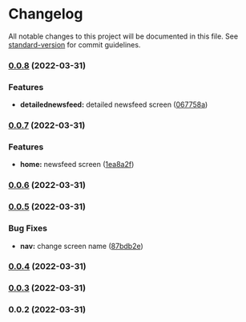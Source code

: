 # Changelog

All notable changes to this project will be documented in this file. See [standard-version](https://github.com/conventional-changelog/standard-version) for commit guidelines.

### [0.0.8](https://github.com/oamr-abdelaziz/NewsFeed-ReactNative/compare/v0.0.7...v0.0.8) (2022-03-31)


### Features

* **detailednewsfeed:** detailed newsfeed screen ([067758a](https://github.com/oamr-abdelaziz/NewsFeed-ReactNative/commit/067758ab15c3c2b56be0240424c0a5178c61cc9e))

### [0.0.7](https://github.com/oamr-abdelaziz/NewsFeed-ReactNative/compare/v0.0.6...v0.0.7) (2022-03-31)


### Features

* **home:** newsfeed screen ([1ea8a2f](https://github.com/oamr-abdelaziz/NewsFeed-ReactNative/commit/1ea8a2fa02b695d81fa2f5fb840afbaaf4291a6b))

### [0.0.6](https://github.com/oamr-abdelaziz/NewsFeed-ReactNative/compare/v0.0.5...v0.0.6) (2022-03-31)

### [0.0.5](https://github.com/oamr-abdelaziz/NewsFeed-ReactNative/compare/v0.0.4...v0.0.5) (2022-03-31)


### Bug Fixes

* **nav:** change screen name ([87bdb2e](https://github.com/oamr-abdelaziz/NewsFeed-ReactNative/commit/87bdb2e11f26b494d4c806208510e1899032fe75))

### [0.0.4](https://github.com/oamr-abdelaziz/NewsFeed-ReactNative/compare/v0.0.3...v0.0.4) (2022-03-31)

### [0.0.3](https://github.com/oamr-abdelaziz/NewsFeed-ReactNative/compare/v0.0.2...v0.0.3) (2022-03-31)

### 0.0.2 (2022-03-31)
